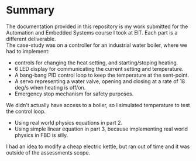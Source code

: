# Summary
The documentation provided in this repository is my work submitted for the Automation and Embedded Systems course I took at EIT.
Each part is a different deliverable.<br>
The case-study was on a controller for an industrial water boiler, where we had to implement:

- controls for changing the heat setting, and starting/stoping heating.
- 6 LED display for communicating the current setting and temperature.
- A bang-bang PID control loop to keep the temperature at the sent-point.
- A servo representing a water valve, opening and closing at a rate of 18 deg/s when heating is off/on.
- Emergency stop mechanism for safety purposes.

We didn't actually have access to a boiler, so I simulated temperature to test the control loop.

- Using real world physics equations in part 2.
- Using simple linear equation in part 3, because implementing real world physics in FBD is silly.

I had an idea to modify a cheap electric kettle, but ran out of time and it was outside of the assessments scope. 
